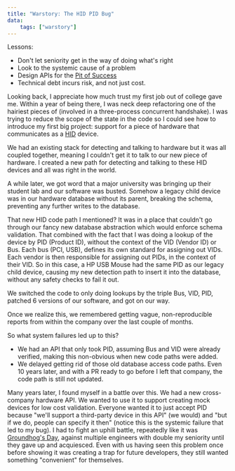 ```yaml
---
title: "Warstory: The HID PID Bug"
data:
    tags: ["warstory"]
---
```


Lessons:
- Don't let seniority get in the way of doing what's right
- Look to the systemic cause of a problem
- Design APIs for the [Pit of Success](https://philosopherdeveloper.com/posts/pit-of-success.html)
- Technical debt incurs risk, and not just cost.

Looking back, I appreciate how much trust my first job out of college gave me.
Within a year of being there, I was neck deep refactoring one of the hairiest
pieces of (involved in a three-process concurrent handshake).  I was trying to
reduce the scope of the state in the code so I could see how to introduce my
first big project: support for a piece of hardware that communicates as a
[HID](https://en.wikipedia.org/wiki/Hardware_interface_design) device.

We had an existing stack for detecting and talking to hardware but it was all
coupled together, meaning I couldn't get it to talk to our new piece of
hardware.  I created a new path for detecting and talking to these HID devices
and all was right in the world.

A while later, we got word that a major university was bringing up their
student lab and our software was busted.  Somehow a legacy child device was in
our hardware database without its parent, breaking the schema, preventing any
further writes to the database.

That new HID code path I mentioned?  It was in a place that couldn't go through
our fancy new database abstraction which would enforce schema validation.  That
combined with the fact that I was doing a lookup of the device by PID (Product ID), without
the context of the VID (Vendor ID) or Bus.  Each bus (PCI, USB), defines its own standard
for assigning out VIDs.  Each vendor is then responsible for assigning out
PIDs, in the context of their VID.  So in this case, a HP USB Mouse had the
same PID as our legacy child device, causing my new detection path to insert it
into the database, without any safety checks to fail it out.

We switched the code to only doing lookups by the triple Bus, VID, PID, patched
6 versions of our software, and got on our way.

Once we realize this, we remembered getting vague, non-reproducible reports
from within the company over the last couple of months.

So what system failures led up to this?

- We had an API that only took PID, assuming Bus and VID were already verified, making this non-obvious when new code paths were added.
- We delayed getting rid of those old database access code paths.  Even 10
  years later, and with a PR ready to go before I left that company, the code
  path is still not updated.

Many years later, I found myself in a battle over this.  We had a new
cross-company hardware API.  We wanted to use it to support creating mock
devices for low cost validation.  Everyone wanted it to just accept PID because
"we'll support a third-party device in this API" (we would) and "but if we do,
people can specify it then" (notice this is the systemic failure that led to my
bug).  I had to fight an uphill battle, repeatedly like it was [Groundhog's
Day](https://en.wikipedia.org/wiki/Groundhog_Day_(film)), against multiple
engineers with double my seniority until they gave up and acquiesced.  Even
with us having seen this problem once before showing it was creating a trap for
future developers, they still wanted something "convenient" for themselves.
